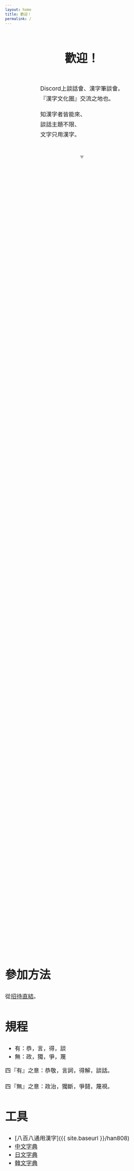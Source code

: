 ```yaml
---
layout: home
title: 歡迎！
permalink: /
---
```

<style>
    p, ul {
        font-size: 14pt;
    }
    p {
        line-height: 175%;
    }
    h2 {
        font-size: 28pt;
    }
    div {
        margin: 10px 0px;
    }
    .items-center {
        display: flex;
        flex-direction: column;
        align-items: center;
    }
    .more {
        padding-bottom: 40px;
        text-align: center;
        color: #aaaaaa;
    }
</style>

<div class="items-center" style="min-height: 75vh;">
    <div class="items-center">
        <h2 id="歡迎！">歡迎！</h2>
        <div class="vertical">
            <p>Discord上談話會、漢字筆談會。<br>『漢字文化圈』交流之地也。</p>
            <p>知漢字者皆能來、<br>談話主題不限、<br>文字只用漢字。</p>
        </div>
    </div>
    <div class="more">
        ▼
    </div>
</div>

## 參加方法

從[招待直結](https://discord.gg/4VvJtWX)。


## 規程

- 有：恭，言，得，談
- 無：政，獨，爭，蔑

四『有』之意：恭敬，言詞，得解，談話。

四『無』之意：政治，獨斷，爭鬪，蔑視。


## 工具

- [八百八通用漢字]({{ site.baseurl }}/han808)
- [中文字典](https://www.zdic.net/)
- [日文字典](https://kanji.jitenon.jp/)
- [韓文字典](https://hanja.dict.naver.com/)
